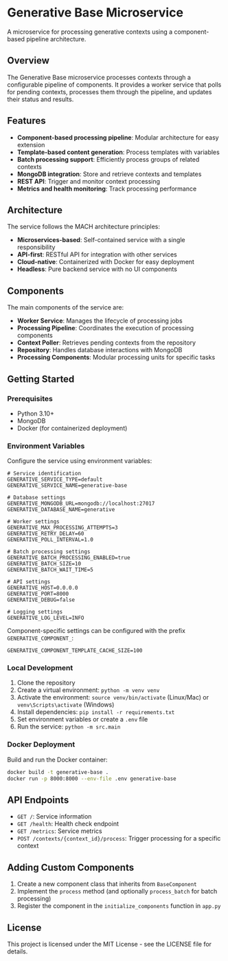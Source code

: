 # Generative Base Microservice

A microservice for processing generative contexts using a component-based pipeline architecture.

## Overview

The Generative Base microservice processes contexts through a configurable pipeline of components. It provides a worker service that polls for pending contexts, processes them through the pipeline, and updates their status and results.

## Features

- **Component-based processing pipeline**: Modular architecture for easy extension
- **Template-based content generation**: Process templates with variables
- **Batch processing support**: Efficiently process groups of related contexts
- **MongoDB integration**: Store and retrieve contexts and templates
- **REST API**: Trigger and monitor context processing
- **Metrics and health monitoring**: Track processing performance

## Architecture

The service follows the MACH architecture principles:

- **Microservices-based**: Self-contained service with a single responsibility
- **API-first**: RESTful API for integration with other services
- **Cloud-native**: Containerized with Docker for easy deployment
- **Headless**: Pure backend service with no UI components

## Components

The main components of the service are:

- **Worker Service**: Manages the lifecycle of processing jobs
- **Processing Pipeline**: Coordinates the execution of processing components
- **Context Poller**: Retrieves pending contexts from the repository
- **Repository**: Handles database interactions with MongoDB
- **Processing Components**: Modular processing units for specific tasks

## Getting Started

### Prerequisites

- Python 3.10+
- MongoDB
- Docker (for containerized deployment)

### Environment Variables

Configure the service using environment variables:

```
# Service identification
GENERATIVE_SERVICE_TYPE=default
GENERATIVE_SERVICE_NAME=generative-base

# Database settings
GENERATIVE_MONGODB_URL=mongodb://localhost:27017
GENERATIVE_DATABASE_NAME=generative

# Worker settings
GENERATIVE_MAX_PROCESSING_ATTEMPTS=3
GENERATIVE_RETRY_DELAY=60
GENERATIVE_POLL_INTERVAL=1.0

# Batch processing settings
GENERATIVE_BATCH_PROCESSING_ENABLED=true
GENERATIVE_BATCH_SIZE=10
GENERATIVE_BATCH_WAIT_TIME=5

# API settings
GENERATIVE_HOST=0.0.0.0
GENERATIVE_PORT=8000
GENERATIVE_DEBUG=false

# Logging settings
GENERATIVE_LOG_LEVEL=INFO
```

Component-specific settings can be configured with the prefix `GENERATIVE_COMPONENT_`:

```
GENERATIVE_COMPONENT_TEMPLATE_CACHE_SIZE=100
```

### Local Development

1. Clone the repository
2. Create a virtual environment: `python -m venv venv`
3. Activate the environment: `source venv/bin/activate` (Linux/Mac) or `venv\Scripts\activate` (Windows)
4. Install dependencies: `pip install -r requirements.txt`
5. Set environment variables or create a `.env` file
6. Run the service: `python -m src.main`

### Docker Deployment

Build and run the Docker container:

```bash
docker build -t generative-base .
docker run -p 8000:8000 --env-file .env generative-base
```

## API Endpoints

- `GET /`: Service information
- `GET /health`: Health check endpoint
- `GET /metrics`: Service metrics
- `POST /contexts/{context_id}/process`: Trigger processing for a specific context

## Adding Custom Components

1. Create a new component class that inherits from `BaseComponent`
2. Implement the `process` method (and optionally `process_batch` for batch processing)
3. Register the component in the `initialize_components` function in `app.py`

## License

This project is licensed under the MIT License - see the LICENSE file for details.


